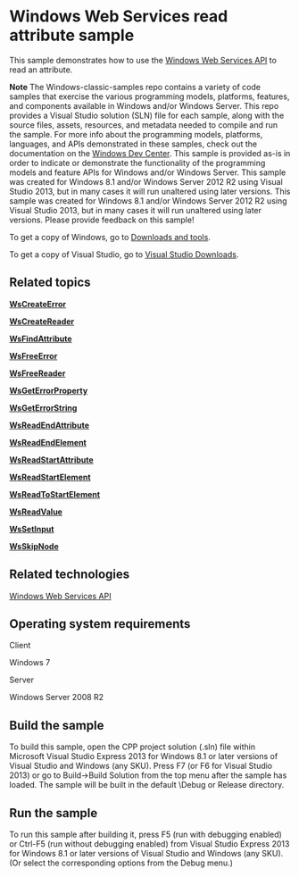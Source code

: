 Windows Web Services read attribute sample
==========================================

This sample demonstrates how to use the [Windows Web Services API](http://msdn.microsoft.com/en-us/library/windows/desktop/dd430435) to read an attribute.

**Note**  The Windows-classic-samples repo contains a variety of code samples that exercise the various programming models, platforms, features, and components available in Windows and/or Windows Server. This repo provides a Visual Studio solution (SLN) file for each sample, along with the source files, assets, resources, and metadata needed to compile and run the sample. For more info about the programming models, platforms, languages, and APIs demonstrated in these samples, check out the documentation on the [Windows Dev Center](https://dev.windows.com). This sample is provided as-is in order to indicate or demonstrate the functionality of the programming models and feature APIs for Windows and/or Windows Server. This sample was created for Windows 8.1 and/or Windows Server 2012 R2 using Visual Studio 2013, but in many cases it will run unaltered using later versions. This sample was created for Windows 8.1 and/or Windows Server 2012 R2 using Visual Studio 2013, but in many cases it will run unaltered using later versions. Please provide feedback on this sample!

To get a copy of Windows, go to [Downloads and tools](http://go.microsoft.com/fwlink/p/?linkid=301696).

To get a copy of Visual Studio, go to [Visual Studio Downloads](http://go.microsoft.com/fwlink/p/?linkid=301697).

Related topics
--------------

[**WsCreateError**](http://msdn.microsoft.com/en-us/library/windows/desktop/dd430497)

[**WsCreateReader**](http://msdn.microsoft.com/en-us/library/windows/desktop/dd430504)

[**WsFindAttribute**](http://msdn.microsoft.com/en-us/library/windows/desktop/dd430522)

[**WsFreeError**](http://msdn.microsoft.com/en-us/library/windows/desktop/dd430526)

[**WsFreeReader**](http://msdn.microsoft.com/en-us/library/windows/desktop/dd430531)

[**WsGetErrorProperty**](http://msdn.microsoft.com/en-us/library/windows/desktop/dd430539)

[**WsGetErrorString**](http://msdn.microsoft.com/en-us/library/windows/desktop/dd430540)

[**WsReadEndAttribute**](http://msdn.microsoft.com/en-us/library/windows/desktop/dd430588)

[**WsReadEndElement**](http://msdn.microsoft.com/en-us/library/windows/desktop/dd430589)

[**WsReadStartAttribute**](http://msdn.microsoft.com/en-us/library/windows/desktop/dd430598)

[**WsReadStartElement**](http://msdn.microsoft.com/en-us/library/windows/desktop/dd430599)

[**WsReadToStartElement**](http://msdn.microsoft.com/en-us/library/windows/desktop/dd430600)

[**WsReadValue**](http://msdn.microsoft.com/en-us/library/windows/desktop/dd430602)

[**WsSetInput**](http://msdn.microsoft.com/en-us/library/windows/desktop/dd430631)

[**WsSkipNode**](http://msdn.microsoft.com/en-us/library/windows/desktop/dd430640)

Related technologies
--------------------

[Windows Web Services API](http://msdn.microsoft.com/en-us/library/windows/desktop/dd430435)

Operating system requirements
-----------------------------

Client

Windows 7

Server

Windows Server 2008 R2

Build the sample
----------------

To build this sample, open the CPP project solution (.sln) file within Microsoft Visual Studio Express 2013 for Windows 8.1 or later versions of Visual Studio and Windows (any SKU). Press F7 (or F6 for Visual Studio 2013) or go to Build-\>Build Solution from the top menu after the sample has loaded. The sample will be built in the default \\Debug or Release directory.

Run the sample
--------------

To run this sample after building it, press F5 (run with debugging enabled) or Ctrl-F5 (run without debugging enabled) from Visual Studio Express 2013 for Windows 8.1 or later versions of Visual Studio and Windows (any SKU). (Or select the corresponding options from the Debug menu.)

